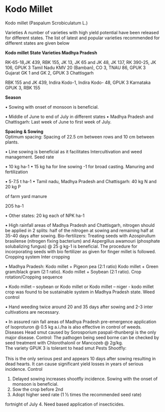 # Kodo Millet

Kodo millet (Paspalum Scrobiculatum L.)

Varieties A number of varieties with high yield potential have been released for different states. The list of latest and popular varieties recommended for different states are given below

**Kodo millet State Varieties Madhya Pradesh**

RK-65-18,JK 439, RBK 155, JK 13, JK 65 and JK 48, JK 137, RK 390-25, JK 106, GPUK 3 Tamil Nadu KMV 20 (Bamban), CO 3, TNAU 86, GPUK 3 Gujarat GK 1 and GK 2, GPUK 3 Chattisgarh

RBK 155 and JK 439, Indira Kodo-1, Indira Kodo- 48, GPUK 3 Karnataka GPUK 3, RBK 155

**Season**&#x20;

• Sowing with onset of monsoon is beneficial.&#x20;

• Middle of June to end of July in different states • Madhya Pradesh and Chattisgarh: Last week of June to first week of July.

**Spacing** **& Sowing**\
Optimum spacing: Spacing of 22.5 cm between rows and 10 cm between plants.&#x20;

• Line sowing is beneficial as it facilitates Intercultivation and weed management. Seed rate&#x20;

• 10 kg ha-1 • 15 kg ha for line sowing -1 for broad casting. Manuring and fertilization&#x20;

• 5-7.5 t ha-1 • Tamil nadu, Madhya Pradesh and Chattisgarh: 40 kg N and 20 kg P

of farm yard manure

2O5 ha-1

• Other states: 20 kg each of NPK ha-1&#x20;

• High rainfall areas of Madhya Pradesh and Chattisgarh, nitrogen should be applied in 2 splits: half of the nitrogen at sowing and remaining half at 35-40 days after sowing. Bio-fertilizers: Treating seeds with Azospirullum brasilense (nitrogen fixing bacterium) and Aspergillus awamouri (phosphate solubalizing fungus) @ 25 g kg-1 is beneficial. The procedure for incorporating seeds with bio fertilizer as given for finger millet is followed. Cropping system Inter cropping

• Madhya Pradesh: Kodo millet + Pigeon pea (2:1 ratio) Kodo millet + Green gram/black gram (2:1 ratio). Kodo millet + Soybean (2:1 ratio). Crop rotation/Cropping sequence&#x20;

• Kodo millet – soybean or Kodo millet or Kodo millet – niger - kodo millet crop was found to be sustainable system in Madhya Pradesh state. Weed control&#x20;

• Hand weeding twice around 20 and 35 days after sowing and 2-3 inter cultivations are necessary.&#x20;

• In assured rain fall areas of Madhya Pradesh pre-emergence application of Isoproturon @ 0.5 kg a.i./ha is also effective in control of weeds. Diseases Head smut caused by Sorosporium paspali-thunbergi is the only major disease. Control: The pathogen being seed borne can be checked by seed treatment with Chlorothalonil or Mancozeb @ 2g/kg. \
The variety GPUK 3 is tolerant to head smut Pests Shootfly: \
\
This is the only serious pest and appears 10 days after sowing resulting in dead hearts. It can cause significant yield losses in years of serious incidence. Control

1. Delayed sowing increases shootfly incidence. Sowing with the onset of monsoon is beneficial.
2. Sow the crop before 2nd
3. Adopt higher seed rate (1 1⁄2 times the recommended seed rate)

fortnight of July 4. Need based application of insecticides.
